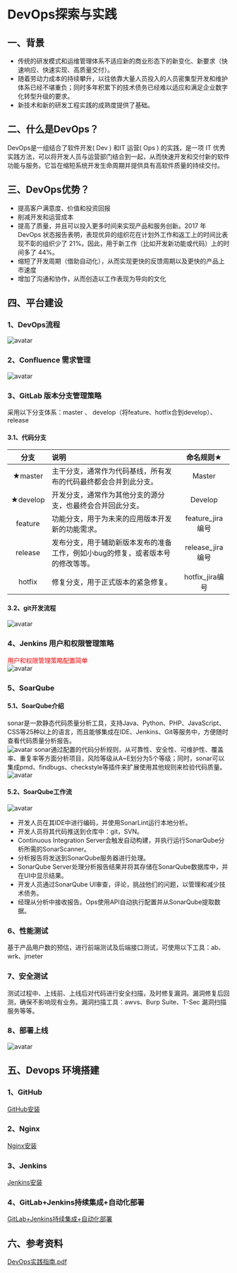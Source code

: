 # DevOps探索与实践
## 一、背景
- 传统的研发模式和运维管理体系不适应新的商业形态下的新变化、新要求（快速响应、快速实现、高质量交付）。
- 随着劳动力成本的持续攀升，以往依靠大量人员投入的人员密集型开发和维护体系已经不堪重负；同时多年积累下的技术债务已经难以适应和满足企业数字化转型升级的要求。
- 新技术和新的研发工程实践的成熟度提供了基础。<br/>
## 二、什么是DevOps？
   DevOps是一组结合了软件开发( Dev ) 和IT 运营( Ops ) 的实践，是一项 IT 优秀实践方法，可以将开发人员与运营部门结合到一起，从而快速开发和交付新的软件功能与服务。它旨在缩短系统开发生命周期并提供具有高软件质量的持续交付。
## 三、DevOps优势？
- 提高客户满意度、价值和投资回报
- 削减开发和运营成本
- 提高了质量，并且可以投入更多时间来实现产品和服务创新。2017 年 DevOps 状态报告表明，表现优异的组织花在计划外工作和返工上的时间比表现不彰的组织少了 21%。因此，用于新工作（比如开发新功能或代码）上的时间多了 44%。
- 缩短了开发周期（借助自动化），从而实现更快的反馈周期以及更快的产品上市速度
- 增加了沟通和协作，从而创造以工作表现为导向的文化<br/>
## 四、平台建设
### 1、DevOps流程
![avatar](image/DevOps流程.png)
### 2、Confluence 需求管理
![avatar](image/需求工单.png)
### 3、GitLab 版本分支管理策略
采用以下分支体系：master 、 develop（将feature、hotfix合到develop）、release
#### 3.1、代码分支
| 分支 | 说明 | 命名规则★ |
| :----: | :---- | :----: |
| ★master | 主干分支，通常作为代码基线，所有发布的代码最终都会合并到此分支。  | Master |
| ★develop | 开发分支，通常作为其他分支的源分支，也最终会合并回此分支。 | Develop |
| feature | 功能分支，用于为未来的应用版本开发新的功能需求。 | feature_jira编号 |
| release | 发布分支，用于辅助新版本发布的准备工作，例如小bug的修复，或者版本号的修改等等。 | release_jira编号 |
| hotfix | 修复分支，用于正式版本的紧急修复。 | hotfix_jira编号 |
#### 3.2、git开发流程
![avatar](image/git流程.png)
### 4、Jenkins 用户和权限管理策略
<font color=#FF0000 >用户和权限管理策略配置简单</font><br/>
![avatar](image/Jenkins.jpg)
### 5、SoarQube
#### 5.1、SoarQube介绍
sonar是一款静态代码质量分析工具，支持Java、Python、PHP、JavaScript、CSS等25种以上的语言，而且能够集成在IDE、Jenkins、Git等服务中，方便随时查看代码质量分析报告。<br/>
![avatar](image/sonar.png)
sonar通过配置的代码分析规则，从可靠性、安全性、可维护性、覆盖率、重复率等方面分析项目，风险等级从A~E划分为5个等级；同时，sonar可以集成pmd、findbugs、checkstyle等插件来扩展使用其他规则来检验代码质量。<br/>
![avatar](image/SonarResult.png)
#### 5.2、SoarQube工作流
![avatar](image/Sonar工作流转图.png)
<br/>
- 开发人员在其IDE中进行编码，并使用SonarLint运行本地分析。
- 开发人员将其代码推送到仓库中：git，SVN。
- Continuous Integration Server会触发自动构建，并执行运行SonarQube分析所需的SonarScanner。
- 分析报告将发送到SonarQube服务器进行处理。
- SonarQube Server处理分析报告结果并将其存储在SonarQube数据库中，并在UI中显示结果。
- 开发人员通过SonarQube UI审查，评论，挑战他们的问题，以管理和减少技术债务。
- 经理从分析中接收报告。Ops使用API​​自动执行配置并从SonarQube提取数据。<br/>
### 6、性能测试
基于产品用户数的预估，进行前端测试及后端接口测试，可使用以下工具：ab、wrk、jmeter
### 7、安全测试
测试过程中、上线前、上线后对代码进行安全扫描，及时修复漏洞。漏洞修复后回测，确保不影响现有业务。漏洞扫描工具：awvs、Burp Suite、T-Sec 漏洞扫描服务等等。
### 8、部署上线
![avatar](image/产品开发上线流程图.png)
## 五、Devops 环境搭建
### 1、GitHub
[GitHub安装](file/GitHub.md)
### 2、Nginx
[Nginx安装](file/Nginx.md)
### 3、Jenkins
[Jenkins安装](file/Jenkins.md)
### 4、GitLab+Jenkins持续集成+自动化部署
[GitLab+Jenkins持续集成+自动化部署](file/GitLab+Jenkins持续集成+自动化部署.md)
## 六、参考资料
[DevOps实践指南.pdf](file/DevOps实践指南.pdf)